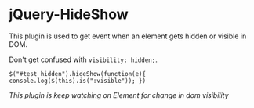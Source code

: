 # jQuery-HideShow
This plugin is used to get event when an element gets hidden or visible in DOM.

Don't get confused with `visibility: hidden;`.


`$("#test_hidden").hideShow(function(e){
    console.log($(this).is(":visible"));
})`

*This plugin is keep watching on Element for change in dom visibility*
